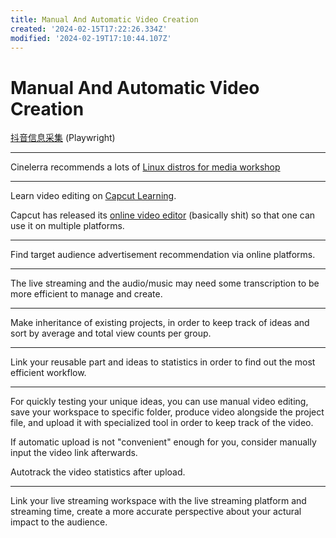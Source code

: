 ```yaml
---
title: Manual And Automatic Video Creation
created: '2024-02-15T17:22:26.334Z'
modified: '2024-02-19T17:10:44.107Z'
---
```


# Manual And Automatic Video Creation

[抖音信息采集](https://github.com/erma0/douyin) (Playwright)

---

Cinelerra recommends a lots of [Linux distros for media workshop](https://www.cinelerra-gg.org/downloads)

---

Learn video editing on [Capcut Learning](https://www.capcut.cn/learning).

Capcut has released its [online video editor](https://www.capcut.cn/editor) (basically shit) so that one can use it on multiple platforms.

---

Find target audience advertisement recommendation via online platforms.

---

The live streaming and the audio/music may need some transcription to be more efficient to manage and create.

---

Make inheritance of existing projects, in order to keep track of ideas and sort by average and total view counts per group.

---

Link your reusable part and ideas to statistics in order to find out the most efficient workflow.

---

For quickly testing your unique ideas, you can use manual video editing, save your workspace to specific folder, produce video alongside the project file, and upload it with specialized tool in order to keep track of the video.

If automatic upload is not "convenient" enough for you, consider manually input the video link afterwards.

Autotrack the video statistics after upload.

---

Link your live streaming workspace with the live streaming platform and streaming time, create a more accurate perspective about your actural impact to the audience.
